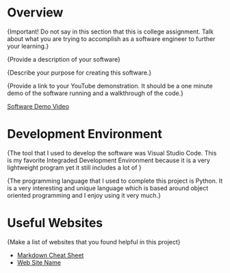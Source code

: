 # Overview

{Important!  Do not say in this section that this is college assignment.  Talk about what you are trying to accomplish as a software engineer to further your learning.}

{Provide a description of your software}

{Describe your purpose for creating this software.}

{Provide a link to your YouTube demonstration.  It should be a one minute demo of the software running and a walkthrough of the code.}

[Software Demo Video](http://youtube.link.goes.here)

# Development Environment

{The tool that I used to develop the software was Visual Studio Code. This is my favorite Integraded Development Environment because it is a very lightweight program yet it still includes a lot of }

{The programming language that I used to complete this project is Python. It is a very interesting and unique language which is based around object oriented programming and I enjoy using it very much.}

# Useful Websites

{Make a list of websites that you found helpful in this project}
* [Markdown Cheat Sheet](https://www.markdownguide.org/cheat-sheet/)
* [Web Site Name](http://url.link.goes.here)